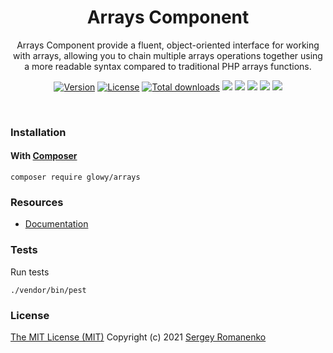 <h1 align="center">Arrays Component</h1>
<p align="center">
Arrays Component provide a fluent, object-oriented interface for working with arrays, allowing you to chain multiple arrays operations together using a more readable syntax compared to traditional PHP arrays functions.
</p>
<p align="center">
<a href="https://github.com/glowyphp/arrays/releases"><img alt="Version" src="https://img.shields.io/github/release/glowyphp/arrays.svg?label=version&color=green"></a> <a href="https://github.com/glowyphp/arrays"><img src="https://img.shields.io/badge/license-MIT-blue.svg?color=green" alt="License"></a> <a href="https://packagist.org/packages/glowy/arrays"><img src="https://poser.pugx.org/glowy/arrays/downloads" alt="Total downloads"></a> <img src="https://github.com/glowyphp/arrays/workflows/Static%20Analysis/badge.svg?branch=dev"> <img src="https://github.com/glowyphp/arrays/workflows/Tests/badge.svg">
  <a href="https://app.codacy.com/gh/glowy/arrays?utm_source=github.com&utm_medium=referral&utm_content=glowy/arrays&utm_campaign=Badge_Grade_Dashboard"><img src="https://api.codacy.com/project/badge/Grade/72b4dc84c20145e1b77dc0004a3c8e3d"></a> <a href="https://codeclimate.com/github/glowy/arrays/maintainability"><img src="https://api.codeclimate.com/v1/badges/a4c673a4640a3863a9a4/maintainability" /></a> <img src="http://poser.pugx.org/glowy/arrays/require/php">
</p>


<br>

### Installation

#### With [Composer](https://getcomposer.org)

```
composer require glowy/arrays
```

### Resources
* [Documentation](https://digital.flextype.org/glowyphp/components/arrays)

### Tests

Run tests

```
./vendor/bin/pest
```

### License
[The MIT License (MIT)](https://github.com/glowyphp/arrays/blob/master/LICENSE)
Copyright (c) 2021 [Sergey Romanenko](https://github.com/Awilum)
